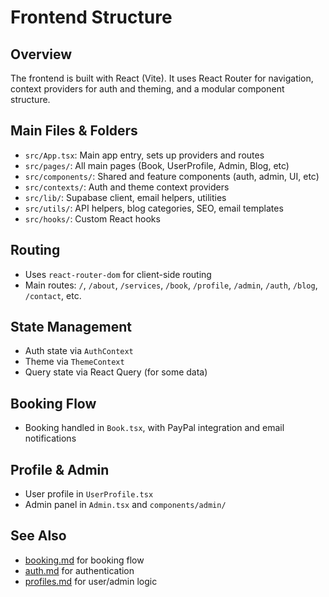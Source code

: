 # Frontend Structure

## Overview
The frontend is built with React (Vite). It uses React Router for navigation, context providers for auth and theming, and a modular component structure.

## Main Files & Folders
- `src/App.tsx`: Main app entry, sets up providers and routes
- `src/pages/`: All main pages (Book, UserProfile, Admin, Blog, etc)
- `src/components/`: Shared and feature components (auth, admin, UI, etc)
- `src/contexts/`: Auth and theme context providers
- `src/lib/`: Supabase client, email helpers, utilities
- `src/utils/`: API helpers, blog categories, SEO, email templates
- `src/hooks/`: Custom React hooks

## Routing
- Uses `react-router-dom` for client-side routing
- Main routes: `/`, `/about`, `/services`, `/book`, `/profile`, `/admin`, `/auth`, `/blog`, `/contact`, etc.

## State Management
- Auth state via `AuthContext`
- Theme via `ThemeContext`
- Query state via React Query (for some data)

## Booking Flow
- Booking handled in `Book.tsx`, with PayPal integration and email notifications

## Profile & Admin
- User profile in `UserProfile.tsx`
- Admin panel in `Admin.tsx` and `components/admin/`

## See Also
- [booking.md](./booking.md) for booking flow
- [auth.md](./auth.md) for authentication
- [profiles.md](./profiles.md) for user/admin logic 